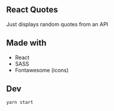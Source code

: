 ## React Quotes

Just displays random quotes from an API

## Made with

- React
- SASS
- Fontawesome (icons)

## Dev

`yarn start`
